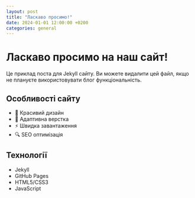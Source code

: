 ```yaml
---
layout: post
title: "Ласкаво просимо!"
date: 2024-01-01 12:00:00 +0200
categories: general
---
```


# Ласкаво просимо на наш сайт!

Це приклад поста для Jekyll сайту. Ви можете видалити цей файл, якщо не плануєте використовувати блог функціональність.

## Особливості сайту

- 🎨 Красивий дизайн
- 📱 Адаптивна верстка
- ⚡ Швидка завантаження
- 🔍 SEO оптимізація

## Технології

- Jekyll
- GitHub Pages
- HTML5/CSS3
- JavaScript
